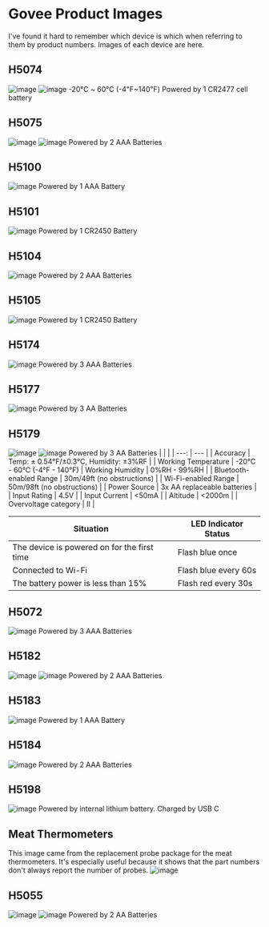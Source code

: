 # Govee Product Images
I've found it hard to remember which device is which when referring to them by product numbers. Images of each device are here.

## H5074
![image](h5074-phone.jpg) ![image](h5074.jpg)
-20℃ ~ 60℃ (-4℉~140℉)
Powered by 1 CR2477 cell battery

## H5075
![image](h5075-phone.jpg) ![image](h5075.jpg)
Powered by 2 AAA Batteries

## H5100
![image](h5100-phone.jpg)
Powered by 1 AAA Battery

## H5101
![image](h5101-phone.jpg)
Powered by 1 CR2450 Battery

## H5104
![image](h5104-phone.jpg)
Powered by 2 AAA Batteries

## H5105
![image](h5105-phone.jpg)
Powered by 1 CR2450 Battery

## H5174
![image](h5174-phone.jpg)
Powered by 3 AAA Batteries

## H5177
![image](h5177-phone.jpg)
Powered by 3 AA Batteries

## H5179
![image](h5179-phone.jpg) ![image](h5179.jpg)
Powered by 3 AA Batteries
| | |
| ---: | --- |
| Accuracy | Temp: ± 0.54°F/±0.3°C, Humidity: ±3%RF |
| Working Temperature | -20°C - 60°C (-4°F - 140°F)
| Working Humidity | 0%RH - 99%RH |
| Bluetooth-enabled Range | 30m/49ft (no obstructions) |
| Wi-Fi-enabled Range | 50m/98ft (no obstructions) |
| Power Source | 3x AA replaceable batteries |
| Input Rating | 4.5V |
| Input Current | <50mA |
| Altitude | <2000m |
| Overvoltage category | II |

| Situation | LED Indicator Status |
| --- | --- |
| The device is powered on for the first time | Flash blue once |
| Connected to Wi-Fi | Flash blue every 60s |
| The battery power is less than 15% | Flash red every 30s |

## H5072
![image](h5072-phone.jpg)
Powered by 3 AAA Batteries

## H5182
![image](h5182-phone.jpg) ![image](h5182.jpg)
Powered by 2 AAA Batteries

## H5183
![image](h5183-phone.jpg)
Powered by 1 AAA Battery

## H5184
![image](h5184-phone.jpg)
Powered by 2 AAA Batteries

## H5198
![image](h5198-phone.jpg)
Powered by internal lithium battery. Charged by USB C

## Meat Thermometers
This image came from the replacement probe package for the meat thermometers. It's especially useful because it shows that the part numbers don't always report the number of probes.
![image](meatthermometers.jpg) 

## H5055
![image](h5055-phone.jpg)
![image](h5055-phone-6probes.jpg)
Powered by 2 AA Batteries
